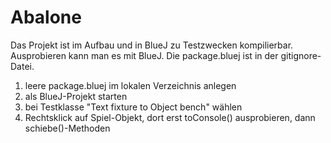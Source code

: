 # Abalone
Das Projekt ist im Aufbau und in BlueJ zu Testzwecken kompilierbar. 
Ausprobieren kann man es mit BlueJ. Die package.bluej ist in der gitignore-Datei.

1) leere package.bluej im lokalen Verzeichnis anlegen
2) als BlueJ-Projekt starten
3) bei Testklasse "Text fixture to Object bench" wählen
4) Rechtsklick auf Spiel-Objekt, dort erst toConsole() ausprobieren, dann schiebe()-Methoden
